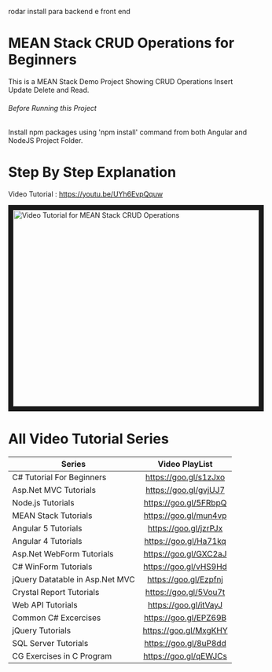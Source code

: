 
rodar install para backend e front end

# MEAN Stack CRUD Operations for Beginners
This is a MEAN Stack Demo Project Showing CRUD Operations Insert Update Delete and Read.

###### Before Running this Project
Install npm packages using 'npm install' command from both Angular and NodeJS Project Folder. 
 
 # Step By Step Explanation
 
 Video Tutorial : https://youtu.be/UYh6EvpQquw
 
 <a href="http://www.youtube.com/watch?feature=player_embedded&v=UYh6EvpQquw
" target="_blank"><img src="http://img.youtube.com/vi/UYh6EvpQquw/0.jpg" 
alt="Video Tutorial for MEAN Stack CRUD Operations" width="500" height="400" border="10" /></a>

# All Video Tutorial Series
| Series        | Video PlayList          |
| ------------- |:-------------:|
| C# Tutorial For Beginners      | https://goo.gl/s1zJxo |
| Asp.Net MVC Tutorials      | https://goo.gl/gvjUJ7      |
| Node.js Tutorials | https://goo.gl/5FRbpQ      |
| MEAN Stack Tutorials | https://goo.gl/mun4vp      |
| Angular 5 Tutorials | https://goo.gl/jzrPJx      |
| Angular 4 Tutorials | https://goo.gl/Ha71kq      |
| Asp.Net WebForm Tutorials | https://goo.gl/GXC2aJ      |
| C# WinForm Tutorials | https://goo.gl/vHS9Hd      |
| jQuery Datatable in Asp.Net MVC | https://goo.gl/Ezpfnj      |
| Crystal Report Tutorials | https://goo.gl/5Vou7t      |
| Web API Tutorials | https://goo.gl/itVayJ     |
| Common C# Excercises | https://goo.gl/EPZ69B     |
| jQuery Tutorials | https://goo.gl/MxgKHY     |
| SQL Server Tutorials | https://goo.gl/8uP8dd      |
| CG Exercises in C Program | https://goo.gl/qEWJCs      |
